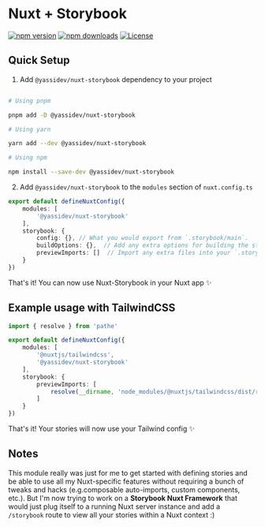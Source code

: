 # Nuxt + Storybook

[![npm version][npm-version-src]][npm-version-href]
[![npm downloads][npm-downloads-src]][npm-downloads-href]
[![License][license-src]][license-href]

## Quick Setup

1. Add `@yassidev/nuxt-storybook` dependency to your project

```bash

# Using pnpm

pnpm add -D @yassidev/nuxt-storybook

# Using yarn

yarn add --dev @yassidev/nuxt-storybook

# Using npm

npm install --save-dev @yassidev/nuxt-storybook
```

2. Add `@yassidev/nuxt-storybook` to the `modules` section of `nuxt.config.ts`

```ts
export default defineNuxtConfig({
    modules: [
        '@yassidev/nuxt-storybook'
    ],
    storybook: {
        config: {}, // What you would export from `.storybook/main`.
        buildOptions: {},  // Add any extra options for building the storybook server.
        previewImports: []  // Import any extra files into your `.storybook/previews`.
    }
})
```

That's it! You can now use Nuxt-Storybook in your Nuxt app ✨

## Example usage with TailwindCSS

```ts
import { resolve } from 'pathe'

export default defineNuxtConfig({
    modules: [
        '@nuxtjs/tailwindcss',
        '@yassidev/nuxt-storybook'
    ],
    storybook: {
        previewImports: [
            resolve(__dirname, 'node_modules/@nuxtjs/tailwindcss/dist/runtime/tailwind.css')
        ]
    }
})
```

That's it! Your stories will now use your Tailwind config ✨

## Notes

This module really was just for me to get started with defining stories and be able to use all my Nuxt-specific features without requiring a bunch of tweaks and hacks (e.g.composable auto-imports, custom components, etc.). But I'm now trying to work on a **Storybook Nuxt Framework** that would just plug itself to a running Nuxt server instance and add a `/storybook` route to view all your stories within a Nuxt context :) 

<!-- Badges -->
[npm-version-src]: https://img.shields.io/npm/v/@yassidev/nuxt-storybook/latest.svg?style=flat&colorA=18181B&colorB=28CF8D
[npm-version-href]: https://npmjs.com/package/@yassidev/nuxt-storybook

[npm-downloads-src]: https://img.shields.io/npm/dm/@yassidev/nuxt-storybook.svg?style=flat&colorA=18181B&colorB=28CF8D
[npm-downloads-href]: https://npmjs.com/package/@yassidev/nuxt-storybook

[license-src]: https://img.shields.io/npm/l/@yassidev/nuxt-storybook.svg?style=flat&colorA=18181B&colorB=28CF8D
[license-href]: https://npmjs.com/package/@yassidev/nuxt-storybook
